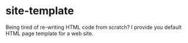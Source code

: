 # site-template
Being tired of re-writing HTML code from scratch? I provide you default HTML page template for a web site.
